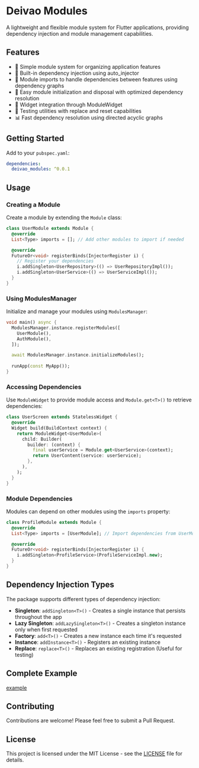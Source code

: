# Deivao Modules

A lightweight and flexible module system for Flutter applications, providing dependency injection and module management capabilities.

## Features

- 🎯 Simple module system for organizing application features
- 💉 Built-in dependency injection using auto_injector
- 🔄 Module imports to handle dependencies between features using dependency graphs
- 🚀 Easy module initialization and disposal with optimized dependency resolution
- 🎨 Widget integration through ModuleWidget
- 🧪 Testing utilities with replace and reset capabilities
- 📊 Fast dependency resolution using directed acyclic graphs

## Getting Started

Add to your `pubspec.yaml`:

```yaml
dependencies:
  deivao_modules: ^0.0.1
```

## Usage

### Creating a Module

Create a module by extending the `Module` class:

```dart
class UserModule extends Module {
  @override
  List<Type> imports = []; // Add other modules to import if needed

  @override
  FutureOr<void> registerBinds(InjectorRegister i) {
    // Register your dependencies
    i.addSingleton<UserRepository>(() => UserRepositoryImpl());
    i.addSingleton<UserService>(() => UserServiceImpl());
  }
}
```

### Using ModulesManager

Initialize and manage your modules using `ModulesManager`:

```dart
void main() async {
  ModulesManager.instance.registerModules([
    UserModule(),
    AuthModule(),
  ]);

  await ModulesManager.instance.initializeModules();
  
  runApp(const MyApp());
}
```

### Accessing Dependencies

Use `ModuleWidget` to provide module access and `Module.get<T>()` to retrieve dependencies:

```dart
class UserScreen extends StatelessWidget {
  @override
  Widget build(BuildContext context) {
    return ModuleWidget<UserModule>(
      child: Builder(
        builder: (context) {
          final userService = Module.get<UserService>(context);
          return UserContent(service: userService);
        },
      ),
    );
  }
}
```

### Module Dependencies

Modules can depend on other modules using the `imports` property:

```dart
class ProfileModule extends Module {
  @override
  List<Type> imports = [UserModule]; // Import dependencies from UserModule

  @override
  FutureOr<void> registerBinds(InjectorRegister i) {
    i.addSingleton<ProfileService>(ProfileServiceImpl.new);
  }
}
```

## Dependency Injection Types

The package supports different types of dependency injection:

- **Singleton**: `addSingleton<T>()` - Creates a single instance that persists throughout the app
- **Lazy Singleton**: `addLazySingleton<T>()` - Creates a singleton instance only when first requested
- **Factory**: `add<T>()` - Creates a new instance each time it's requested
- **Instance**: `addInstance<T>()` - Registers an existing instance
- **Replace**: `replace<T>()` - Replaces an existing registration (Useful for testing)

## Complete Example
[example](example)

## Contributing

Contributions are welcome! Please feel free to submit a Pull Request.

## License

This project is licensed under the MIT License - see the [LICENSE](LICENSE) file for details.

